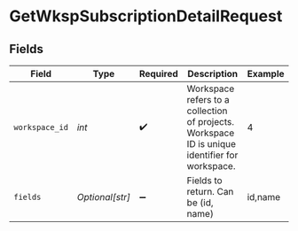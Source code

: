 # GetWkspSubscriptionDetailRequest


## Fields

| Field                                                                                          | Type                                                                                           | Required                                                                                       | Description                                                                                    | Example                                                                                        |
| ---------------------------------------------------------------------------------------------- | ---------------------------------------------------------------------------------------------- | ---------------------------------------------------------------------------------------------- | ---------------------------------------------------------------------------------------------- | ---------------------------------------------------------------------------------------------- |
| `workspace_id`                                                                                 | *int*                                                                                          | :heavy_check_mark:                                                                             | Workspace refers to a collection of projects. Workspace ID is unique identifier for workspace. | 4                                                                                              |
| `fields`                                                                                       | *Optional[str]*                                                                                | :heavy_minus_sign:                                                                             | Fields to return. Can be (id, name)                                                            | id,name                                                                                        |